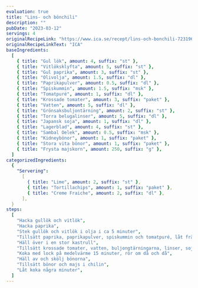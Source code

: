 ```yaml
---
evaluation: true
title: "Lins- och bönchili"
description: ""
pubDate: "2023-03-12"
servings: 4
originalRecipeLink: "https://www.ica.se/recept/lins-och-bonchili-723196/"
originalRecipeLinkText: "ICA"
baseIngredients:
  [
    { title: "Gul lök", amount: 4, suffix: "st" },
    { title: "Vitlöksklyfta", amount: 5, suffix: "st" },
    { title: "Gul paprika", amount: 3, suffix: "st" },
    { title: "Olivolja", amount: 1.5, suffix: "dl" },
    { title: "Paprikapulver", amount: 0.5, suffix: "dl" },
    { title: "Spiskummin", amount: 1.5, suffix: "msk" },
    { title: "Tomatpuré", amount: 1, suffix: "dl" },
    { title: "Krossade tomater", amount: 3, suffix: "paket" },
    { title: "Vatten", amount: 5, suffix: "dl" },
    { title: "Grönsaksbuljontärning", amount: 2, suffix: "st" },
    { title: "Torra belugalinser", amount: 5, suffix: "dl" },
    { title: "Japansk soja", amount: 1, suffix: "dl" },
    { title: "Lagerblad", amount: 4, suffix: "st" },
    { title: "Sambal Oelek", amount: 0.5, suffix: "msk" },
    { title: "Kidneybönor", amount: 1, suffix: "paket" },
    { title: "Stora vita bönor", amount: 1, suffix: "paket" },
    { title: "Frysta majskorn", amount: 250, suffix: "g" },
  ]
categorizedIngredients:
  {
    "Servering":
      [
        { title: "Lime", amount: 2, suffix: "st" },
        { title: "Tortillachips", amount: 1, suffix: "paket" },
        { title: "Creme Fraiche", amount: 2, suffix: "dl" },
      ],
  }
steps:
  [
    "Hacka gullök och vitlök",
    "Hacka paprika",
    "Stek gullök och vitlök i olja i ca 5 minuter",
    "Tillsätt paprika, paprikapulver, spiskummin och tomatpuré, låt fräsa ytterligare ett par minuter.",
    "Häll över i en stor kastrull",
    "Tillsätt krossade tomater, vatten, buljongtärningarna, linser, soja, lagerblad och sambal oelek",
    "Koka med lock på medelvärme 15 minuter, rör om då och då",
    "Häll av och skölj bönorna",
    "Tillsätt bönor och majs i chilin",
    "Låt koka några minuter",
  ]
---
```

